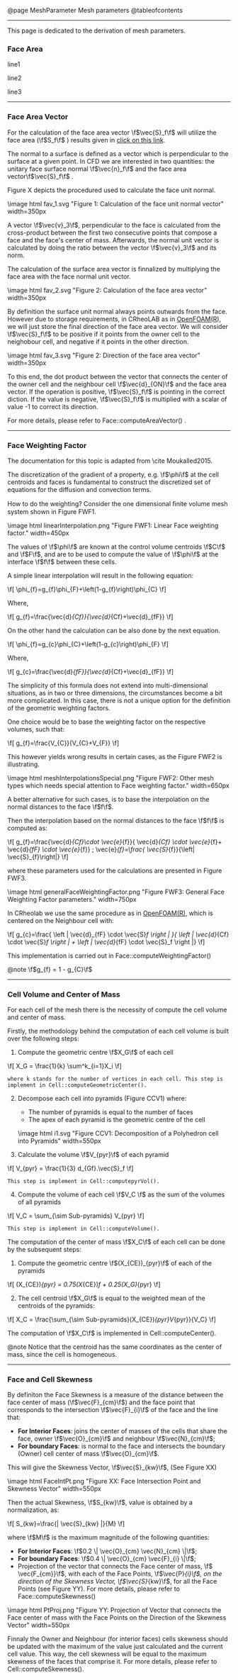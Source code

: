 @page MeshParameter Mesh parameters
@tableofcontents

----


This page is dedicated to the derivation of mesh parameters.

### Face Area
line1

line2

line3


----
### Face Area Vector

For the calculation of the face area vector \f$\vec{S}_f\f$ will utilize the face area (\f$S_f\f$ ) results given in [click on this link](#face-area).

The normal to a surface is defined as a vector which is perpendicular to the surface at a given point. In CFD we are interested in two quantities: the unitary face surface normal \f$\vec{n}_f\f$  and the face area vector\f$\vec{S}_f\f$ . 

Figure X depicts the procedured used to calculate the face unit normal. 

\image html fav_1.svg "Figure 1: Calculation of the face unit normal vector" width=350px 

A vector \f$\vec{v}_3\f$, perpendicular to the face is calculated from the cross-product between the first two consecutive points that compose a face and the face's center of mass. Afterwards, the normal unit vector is calculated by doing the ratio between the vector \f$\vec{v}_3\f$ and its norm. 

The calculation of the surface area vector is finnalized by multiplying the face area with the face normal unit vector.

\image html fav_2.svg "Figure 2: Calculation of the face area vector" width=350px 


By definition the surface unit normal always points outwards from the face. However due to storage requirements, in CRheoLAB as in [OpenFOAM(R)](https://www.openfoam.com/), we will just store the final direction of the face area vector. We will consider \f$\vec{S}_f\f$ to be positive if it points from the owner cell to the neighobour cell, and negative if it points in the other direction.

\image html fav_3.svg "Figure 2: Direction of the face area vector" width=350px 

To this end, the dot product between the vector that connects the center of the owner cell and the neighbour cell \f$\vec{d}_{ON}\f$ and the face area vector. If the operation is positive, \f$\vec{S}_f\f$ is pointing in the correct diction. If the value is negative, \f$\vec{S}_f\f$ is multiplied with a scalar of value -1 to correct its direction.

For more details, please refer to Face::computeAreaVector() .


----
### Face Weighting Factor

The documentation for this topic is adapted from \cite Moukalled2015.

The discretization of the gradient of a property, e.g. \f$\phi\f$ at the cell centroids and faces is fundamental to construct the discretized set of equations for the diffusion and convection terms.

How to do the weighting? Consider the one dimensional ﬁnite volume mesh system shown in Figure FWF1.

\image html linearInterpolation.png "Figure FWF1: Linear Face weighting factor." width=450px

The values of \f$\phi\f$ are known at the control volume centroids \f$C\f$ and \f$F\f$, and are to be used to compute the value of \f$\phi\f$ at the interface \f$f\f$ between these cells.

A simple linear interpolation will result in the following equation:

\f[
	\phi_{f}=g_{f}\phi_{F}+\left(1-g_{f}\right)\phi_{C}
\f]

Where,

\f[
	g_{f}=\frac{\vec{d}_{Cf}}{\vec{d}_{Cf}+\vec{d}_{fF}}
\f]

On the other hand the calculation can be also done by the next equation.

\f[
	\phi_{f}=g_{c}\phi_{C}+\left(1-g_{c}\right)\phi_{F}
\f]

Where,

\f[
	g_{c}=\frac{\vec{d}_{fF}}{\vec{d}_{Cf}+\vec{d}_{fF}}
\f]

The simplicity of this formula does not extend into multi-dimensional situations, as in two or three dimensions, the circumstances become a bit more complicated. In this case, there is not a unique option for the definition of the geometric weighting factors.

One choice would be to base the weighting factor on the respective volumes, such that:

\f[
	g_{f}=\frac{V_{C}}{V_{C}+V_{F}}
\f]

This however yields wrong results in certain cases, as the Figure FWF2 is illustrating.

\image html meshInterpolationsSpecial.png "Figure FWF2: Other mesh types which needs special attention to Face weighting factor." width=650px

A better alternative for such cases, is to base the interpolation on the normal distances to the face \f$f\f$.

Then the interpolation based on the normal distances to the face \f$f\f$ is computed as:

\f[
	g_{f}=\frac{\vec{d}_{Cf}\cdot \vec{e}_{f}}{ \vec{d}_{Cf} \cdot \vec{e}_{f}+ \vec{d}_{fF} \cdot \vec{e}_{f}} ; \vec{e}_{f}=\frac{ \vec{S}_{f}}{\left\| \vec{S}_{f}\right\|}
\f]

where these parameters used for the calculations are presented in Figure FWF3.

\image html generalFaceWeightingFactor.png "Figure FWF3: General Face Weighting Factor parameters." width=750px


In CRheolab we use the same procedure as in [OpenFOAM(R)](https://www.openfoam.com/), which is centered on the Neighbour cell with:

\f[
	g_{c}=\frac{ \left | \vec{d}_{fF} \cdot \vec{S}_f \right | }{ \left | \vec{d}_{Cf} \cdot \vec{S}_f \right | + \left | \vec{d}_{fF} \cdot \vec{S}_f \right |}
\f]

This implementation is carried out in Face::computeWeightingFactor()

@note \f$g_{f} = 1 - g_{C}\f$


----
### Cell Volume and Center of Mass
For each cell of the mesh there is the necessity of compute the cell volume and center of mass.

Firstly, the methodology behind the computation of each cell volume is built over the following steps:

1. Compute the geometric centre \f$X_G\f$ of each cell 

\f[
   X_G = \frac{1}{k} \sum^k_{i=1}X_i
\f]

    where k stands for the number of vertices in each cell. This step is implement in Cell::computeGeometricCenter(). 

2. Decompose each cell into pyramids (Figure CCV1) where:
   - The number of pyramids is equal to the number of faces
   - The apex of each pyramid is the geometric centre of the cell

   \image html i1.svg "Figure CCV1: Decomposition of a Polyhedron cell into Pyramids" width=550px
   
   
3. Calculate the volume \f$V_{pyr}\f$ of each pyramid

\f[
  V_{pyr} = \frac{1}{3} d_{Gf}.\vec{S}_f
\f]

	This step is implement in Cell::computepyrVol(). 


4. Compute the volume of each cell \f$V_C \f$ as the sum of the volumes of all pyramids

\f[
   V_C = \sum_{\sim Sub-pyramids} V_{pyr}
\f]

	This step is implement in Cell::computeVolume(). 


The computation of the center of mass \f$X_C\f$ of each cell can be done by the subsequent steps:

1. Compute the geometric centre \f$(X_{CE})_{pyr}\f$ of each of the pyramids 

\f[
(X_{CE})_{pyr} = 0.75(X_{CE})_f + 0.25(X_G)_{pyr}
\f]

2. The cell centroid \f$X_G\f$ is equal to the weighted mean of the centroids of the pyramids:

\f[
X_C = \frac{\sum_{\sim Sub-pyramids}(X_{CE})_{pyr}V_{pyr}}{V_C}
\f]

The computation of \f$X_C\f$ is implemented in Cell::computeCenter().

@note Notice that the centroid has the same coordinates as the center of mass, since the cell is homogeneous.

----
### Face and Cell Skewness

By definiton the Face Skewness is a measure of the distance between the face center of mass (\f$\vec{F}_{cm}\f$) and the face point that corresponds to the intersection \f$\vec{F}_{i}\f$ of the face and the line that:
* **For Interior Faces**: joins the center of masses of the cells that share the face, owner \f$\vec{O}_{cm}\f$ and neighbour \f$\vec{N}_{cm}\f$;
* **For boundary Faces**: is normal to the face and intersects the boundary (Owner) cell center of mass \f$\vec{O}_{cm}\f$.

This will give the Skewness Vector, \f$\vec{S}_{kw}\f$, (See Figure XX)

\image html FaceIntPt.png "Figure XX: Face Intersection Point and Skewness Vector" width=550px

Then the actual Skewness, \f$S_{kw}\f$, value is obtained by a normalization, as:

\f[
	S_{kw}=\frac{\| \vec{S}_{kw} \|}{M}
\f]

where \f$M\f$ is the maximum magnitude of the following quantities:
* **For Interior Faces**: \f$0.2 \| \vec{O}_{cm} \vec{N}_{cm} \|\f$;
* **For boundary Faces**: \f$0.4 \| \vec{O}_{cm} \vec{F}_{i} \|\f$;
* Projection of the vector that connects the Face center of mass, \f$ \vec{F_{cm}}\f$, with each of the Face Points, \f$\vec{P}_{i}\f$, on the direction of the Skewness Vector, \f$\vec{S}_{kw}\f$, for all the Face Points (see Figure YY). For more details, please refer to Face::computeSkewness()

\image html PtProj.png "Figure YY: Projection of Vector that connects the Face center of mass with the Face Points on the Direction of the Skewness Vector" width=550px

Finnaly the Owner and Neighbour (for interior faces) cells skewness should be updated with the maximum of the value just calculated and the current cell value. This way, the cell skewness will be equal to the maximum skewness of the faces that comprise it. For more details, please refer to Cell::computeSkewness().

